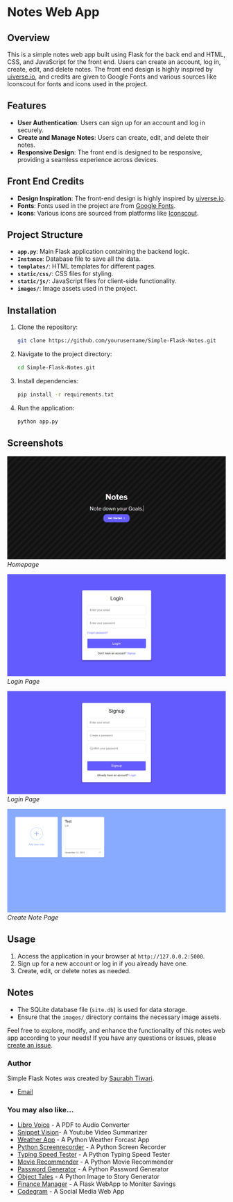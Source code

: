 # Notes Web App

## Overview

This is a simple notes web app built using Flask for the back end and HTML, CSS, and JavaScript for the front end. Users can create an account, log in, create, edit, and delete notes. The front end design is highly inspired by [uiverse.io](https://uiverse.io), and credits are given to Google Fonts and various sources like Iconscout for fonts and icons used in the project.

## Features

- **User Authentication**: Users can sign up for an account and log in securely.
- **Create and Manage Notes**: Users can create, edit, and delete their notes.
- **Responsive Design**: The front end is designed to be responsive, providing a seamless experience across devices.

## Front End Credits

- **Design Inspiration**: The front-end design is highly inspired by [uiverse.io](https://uiverse.io).
- **Fonts**: Fonts used in the project are from [Google Fonts](https://fonts.google.com).
- **Icons**: Various icons are sourced from platforms like [Iconscout](https://iconscout.com).

## Project Structure

- **`app.py`**: Main Flask application containing the backend logic.
- **`Instance`**: Database file to save all the data.
- **`templates/`**: HTML templates for different pages.
- **`static/css/`**: CSS files for styling.
- **`static/js/`**: JavaScript files for client-side functionality.
- **`images/`**: Image assets used in the project.

## Installation

1. Clone the repository:

    ```bash
    git clone https://github.com/yourusername/Simple-Flask-Notes.git
    ```

2. Navigate to the project directory:

    ```bash
    cd Simple-Flask-Notes.git
    ```

3. Install dependencies:

    ```bash
    pip install -r requirements.txt
    ```

4. Run the application:

    ```bash
    python app.py
    ```

## Screenshots

![Homepage](images/Img1.png)
*Homepage*

![Login](images/Img2.png)
*Login Page*

![Sign Up](images/Img3.png)
*Login Page*


![Create Note](images/img4.png)
*Create Note Page*

## Usage

1. Access the application in your browser at `http://127.0.0.2:5000`.
2. Sign up for a new account or log in if you already have one.
3. Create, edit, or delete notes as needed.

## Notes

- The SQLite database file (`site.db`) is used for data storage.
- Ensure that the `images/` directory contains the necessary image assets.

Feel free to explore, modify, and enhance the functionality of this notes web app according to your needs! If you have any questions or issues, please [create an issue](https://github.com/yourusername/Simple-Flask-Notes/issues).


### Author

Simple Flask Notes was created by [Saurabh Tiwari](https://github.com/Rexaintreal). 

- [Email](mailto:saurabhtiwari7986@gmail.com)

### You may also like...

- [Libro Voice](https://github.com/Rexaintreal/Libro-Voice) - A PDF to Audio Converter
- [Snippet Vision](https://github.com/Rexaintreal/Snippet-Vision)- A Youtube Video Summarizer
- [Weather App](https://github.com/Rexaintreal/WeatherApp) - A Python Weather Forcast App
- [Python Screenrecorder](https://github.com/Rexaintreal/PythonScreenrecorder) - A Python Screen Recorder
- [Typing Speed Tester](https://github.com/Rexaintreal/TypingSpeedTester) - A Python Typing Speed Tester
- [Movie Recommender](https://github.com/Rexaintreal/Movie-Recommender) - A Python Movie Recommender
- [Password Generator](https://github.com/Rexaintreal/Password-Generator) - A Python Password Generator
- [Object Tales](https://github.com/Rexaintreal/Object-Tales) - A Python Image to Story Generator
- [Finance Manager](https://github.com/Rexaintreal/Finance-Manager) - A Flask WebApp to Moniter Savings
- [Codegram](https://github.com/Rexaintreal/Codegram) - A Social Media Web App
